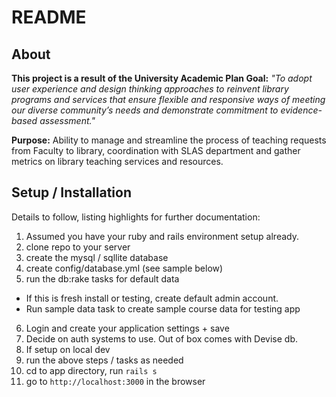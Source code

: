 # README

## About
**This project is a result of the University Academic Plan Goal:** <em>"To adopt user experience and design thinking approaches to reinvent library programs and services that ensure flexible and responsive ways of meeting our diverse community’s needs and demonstrate commitment to evidence-based assessment."</em>

**Purpose:** Ability to manage and streamline the process of teaching requests from Faculty to library, coordination with SLAS department and gather metrics on library teaching services and resources.

## Setup / Installation

Details to follow, listing highlights for further documentation:

1. Assumed you have your ruby and rails environment setup already.
2. clone repo to your server
3. create the mysql / sqllite database
4. create config/database.yml (see sample below)
5. run the db:rake tasks for default data
  * If this is fresh install or testing, create default admin account.
  * Run sample data task to create sample course data for testing app
6. Login and create your application settings + save
7. Decide on auth systems to use. Out of box comes with Devise db.
8. If setup on local dev
  1. run the above steps / tasks as needed
  2. cd to app directory, run `rails s`
  3. go to `http://localhost:3000` in the browser
